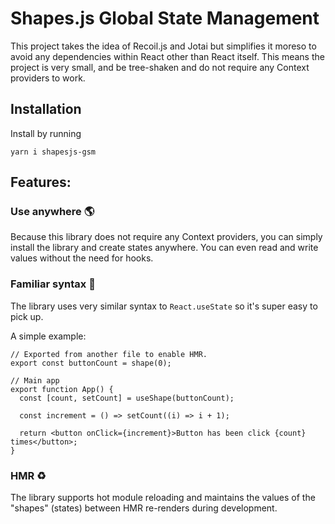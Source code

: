 # Shapes.js Global State Management

This project takes the idea of Recoil.js and Jotai but simplifies it moreso to avoid any dependencies within React other than React itself. This means the project is very small, and be tree-shaken and do not require any Context providers to work.

## Installation

Install by running

```shell
yarn i shapesjs-gsm
```

## Features:

### Use anywhere 🌎

Because this library does not require any Context providers, you can simply install the library and create states anywhere. You can even read and write values without the need for hooks.

### Familiar syntax 💪

The library uses very similar syntax to `React.useState` so it's super easy to pick up.

A simple example:

```tsx
// Exported from another file to enable HMR.
export const buttonCount = shape(0);

// Main app
export function App() {
  const [count, setCount] = useShape(buttonCount);

  const increment = () => setCount((i) => i + 1);

  return <button onClick={increment}>Button has been click {count} times</button>;
}
```

### HMR ♻️

The library supports hot module reloading and maintains the values of the "shapes" (states) between HMR re-renders during development.
